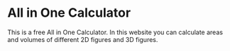 # All in One Calculator

This is a free All in One Calculator. In this website you can calculate areas and volumes of different 2D figures and 3D figures.
